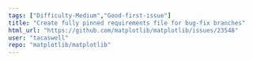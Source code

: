 ```yaml
---
tags: ["Difficulty-Medium","Good-first-issue"]
title: "Create fully pinned requirements file for bug-fix branches"
html_url: "https://github.com/matplotlib/matplotlib/issues/23548"
user: "tacaswell"
repo: "matplotlib/matplotlib"
---
```


